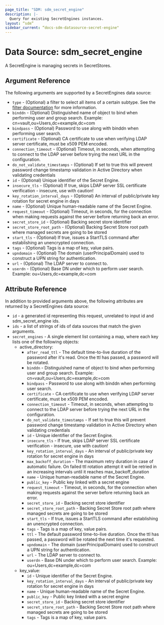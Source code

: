 ```yaml
---
page_title: "SDM: sdm_secret_engine"
description: |-
  Query for existing SecretEngines instances.
layout: “sdm”
sidebar_current: “docs-sdm-datasource-secret-engine"
---
```

# Data Source: sdm_secret_engine

A SecretEngine is managing secrets in SecretStores.
## Argument Reference
The following arguments are supported by a SecretEngines data source:
* `type` - (Optional) a filter to select all items of a certain subtype. See the [filter documentation](https://docs.strongdm.com/references/cli/filters/) for more information.
* `binddn` - (Optional) Distinguished name of object to bind when performing user and group search. Example: cn=vault,ou=Users,dc=example,dc=com
* `bindpass` - (Optional) Password to use along with binddn when performing user search.
* `certificate` - (Optional) CA certificate to use when verifying LDAP server certificate, must be x509 PEM encoded.
* `connection_timeout` - (Optional) Timeout, in seconds, when attempting to connect to the LDAP server before trying the next URL in the configuration.
* `do_not_validate_timestamps` - (Optional) If set to true this will prevent password change timestamp validation in Active Directory when validating credentials
* `id` - (Optional) Unique identifier of the Secret Engine.
* `insecure_tls` - (Optional) If true, skips LDAP server SSL certificate verification - insecure, use with caution!
* `key_rotation_interval_days` - (Optional) An interval of public/private key rotation for secret engine in days
* `name` - (Optional) Unique human-readable name of the Secret Engine.
* `request_timeout` - (Optional) Timeout, in seconds, for the connection when making requests against the server before returning back an error.
* `secret_store_id` - (Optional) Backing secret store identifier
* `secret_store_root_path` - (Optional) Backing Secret Store root path where managed secrets are going to be stored
* `start_tls` - (Optional) If true, issues a StartTLS command after establishing an unencrypted connection.
* `tags` - (Optional) Tags is a map of key, value pairs.
* `upndomain` - (Optional) The domain (userPrincipalDomain) used to construct a UPN string for authentication.
* `url` - (Optional) The LDAP server to connect to.
* `userdn` - (Optional) Base DN under which to perform user search. Example: ou=Users,dc=example,dc=com
## Attribute Reference
In addition to provided arguments above, the following attributes are returned by a SecretEngines data source:
* `id` - a generated id representing this request, unrelated to input id and sdm_secret_engine ids.
* `ids` - a list of strings of ids of data sources that match the given arguments.
* `secret_engines` - A single element list containing a map, where each key lists one of the following objects:
	* active_directory:
		* `after_read_ttl` - The default time-to-live duration of the password after it's read. Once the ttl has passed, a password will be rotated.
		* `binddn` - Distinguished name of object to bind when performing user and group search. Example: cn=vault,ou=Users,dc=example,dc=com
		* `bindpass` - Password to use along with binddn when performing user search.
		* `certificate` - CA certificate to use when verifying LDAP server certificate, must be x509 PEM encoded.
		* `connection_timeout` - Timeout, in seconds, when attempting to connect to the LDAP server before trying the next URL in the configuration.
		* `do_not_validate_timestamps` - If set to true this will prevent password change timestamp validation in Active Directory when validating credentials
		* `id` - Unique identifier of the Secret Engine.
		* `insecure_tls` - If true, skips LDAP server SSL certificate verification - insecure, use with caution!
		* `key_rotation_interval_days` - An interval of public/private key rotation for secret engine in days
		* `max_backoff_duration` - The maximum retry duration in case of automatic failure. On failed ttl rotation attempt it will be retried in an increasing intervals until it reaches max_backoff_duration
		* `name` - Unique human-readable name of the Secret Engine.
		* `public_key` - Public key linked with a secret engine
		* `request_timeout` - Timeout, in seconds, for the connection when making requests against the server before returning back an error.
		* `secret_store_id` - Backing secret store identifier
		* `secret_store_root_path` - Backing Secret Store root path where managed secrets are going to be stored
		* `start_tls` - If true, issues a StartTLS command after establishing an unencrypted connection.
		* `tags` - Tags is a map of key, value pairs.
		* `ttl` - The default password time-to-live duration. Once the ttl has passed, a password will be rotated the next time it's requested.
		* `upndomain` - The domain (userPrincipalDomain) used to construct a UPN string for authentication.
		* `url` - The LDAP server to connect to.
		* `userdn` - Base DN under which to perform user search. Example: ou=Users,dc=example,dc=com
	* key_value:
		* `id` - Unique identifier of the Secret Engine.
		* `key_rotation_interval_days` - An interval of public/private key rotation for secret engine in days
		* `name` - Unique human-readable name of the Secret Engine.
		* `public_key` - Public key linked with a secret engine
		* `secret_store_id` - Backing secret store identifier
		* `secret_store_root_path` - Backing Secret Store root path where managed secrets are going to be stored
		* `tags` - Tags is a map of key, value pairs.
